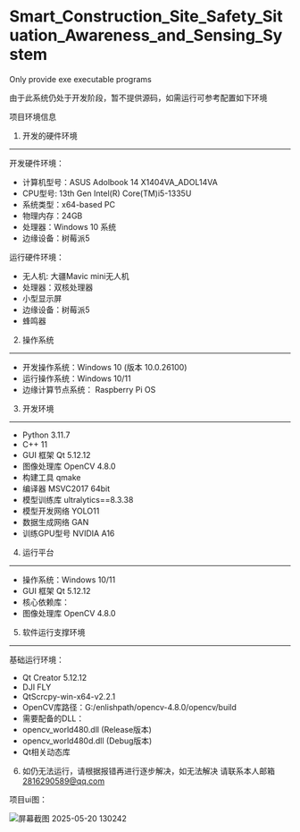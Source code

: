 # Smart_Construction_Site_Safety_Situation_Awareness_and_Sensing_System
Only provide exe executable programs

由于此系统仍处于开发阶段，暂不提供源码，如需运行可参考配置如下环境

项目环境信息

1. 开发的硬件环境
-----------
开发硬件环境：
- 计算机型号：ASUS Adolbook 14 X1404VA_ADOL14VA
- CPU型号: 13th Gen Intel(R) Core(TM)i5-1335U
- 系统类型：x64-based PC
- 物理内存：24GB 
- 处理器：Windows 10 系统
- 边缘设备：树莓派5


运行硬件环境：
  * 无人机: 大疆Mavic mini无人机
  * 处理器：双核处理器
  * 小型显示屏
  * 边缘设备：树莓派5
  * 蜂鸣器

2. 操作系统
-----------
- 开发操作系统：Windows 10 (版本 10.0.26100)
- 运行操作系统：Windows 10/11 
- 边缘计算节点系统： Raspberry Pi OS

3. 开发环境
-----------
 - Python 3.11.7
 - C++ 11
 - GUI 框架 Qt 5.12.12
 - 图像处理库 OpenCV 4.8.0
 - 构建工具 qmake
 - 编译器 MSVC2017 64bit
 - 模型训练库 ultralytics==8.3.38
 - 模型开发网络 YOLO11
 - 数据生成网络 GAN
 - 训练GPU型号 NVIDIA A16

4. 运行平台
-----------
- 操作系统：Windows 10/11
- GUI 框架  Qt 5.12.12
- 核心依赖库：
- 图像处理库 OpenCV 4.8.0

5. 软件运行支撑环境
------------------
基础运行环境：
- Qt Creator 5.12.12
- DJI FLY
- QtScrcpy-win-x64-v2.2.1
- OpenCV库路径：G:/enlishpath/opencv-4.8.0/opencv/build
- 需要配备的DLL：
- opencv_world480.dll (Release版本)
- opencv_world480d.dll (Debug版本)
- Qt相关动态库

6. 如仍无法运行，请根据报错再进行逐步解决，如无法解决 请联系本人邮箱 2816290589@qq.com

项目ui图：

![屏幕截图 2025-05-20 130242](https://github.com/user-attachments/assets/e1cd0f96-68cb-42b1-b9cb-7ca1ee5e00ae)





